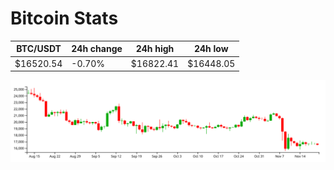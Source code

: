 # Bitcoin Stats

BTC/USDT|24h change|24h high|24h low|
|---|---|---|---|
|$16520.54|-0.70%|$16822.41|$16448.05|

<img src="./chart.svg">
